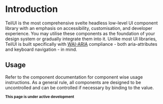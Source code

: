 # Introduction

TeilUI is the most comprehensive svelte headless low-level UI component library with an emphasis on accessibility, customisation, and developer experience.
You may utilise these components as the foundation of your design system or gradually integrate them into it. 
Unlike most UI libraries, TeilUI is built specifically with [WAI-ARIA](https://www.w3.org/TR/wai-aria-practices/#aria_ex) compliance - both aria-attributes and keyboard navigation - in mind.

## Usage
Refer to the component documentation for component wise usage instructions. 
As a general rule, all components are designed to be uncontrolled and can be controlled if necessary by binding to the value.

<small><strong>This page is under active development</strong></small>